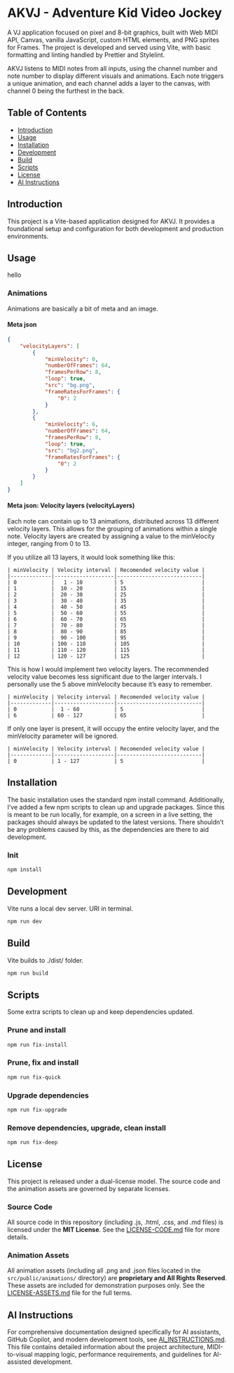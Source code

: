 # AKVJ - Adventure Kid Video Jockey

A VJ application focused on pixel and 8-bit graphics, built with Web MIDI API, Canvas, vanilla JavaScript, custom HTML elements, and PNG sprites for Frames. The project is developed and served using Vite, with basic formatting and linting handled by Prettier and Stylelint.

AKVJ listens to MIDI notes from all inputs, using the channel number and note number to display different visuals and animations. Each note triggers a unique animation, and each channel adds a layer to the canvas, with channel 0 being the furthest in the back.

## Table of Contents

- [Introduction](#introduction)
- [Usage](#usage)
- [Installation](#installation)
- [Development](#development)
- [Build](#build)
- [Scripts](#scripts)
- [License](#license)
- [AI Instructions](#ai-instructions)

## Introduction

This project is a Vite-based application designed for AKVJ. It provides a foundational setup and configuration for both development and production environments.

## Usage

hello

### Animations

Animations are basically a bit of meta and an image.

#### Meta json

```json
{
	"velocityLayers": [
		{
			"minVelocity": 0,
			"numberOfFrames": 64,
			"framesPerRow": 8,
			"loop": true,
			"src": "bg.png",
			"frameRatesForFrames": {
				"0": 2
			}
		},
		{
			"minVelocity": 6,
			"numberOfFrames": 64,
			"framesPerRow": 8,
			"loop": true,
			"src": "bg2.png",
			"frameRatesForFrames": {
				"0": 2
			}
		}
	]
}
```

#### Meta json: Velocity layers (velocityLayers)

Each note can contain up to 13 animations, distributed across 13 different velocity layers. This allows for the grouping of animations within a single note. Velocity layers are created by assigning a value to the minVelocity integer, ranging from 0 to 13.

If you utilize all 13 layers, it would look something like this:

```mono
| minVelocity | Velocity interval | Recomended velocity value |
|-------------|-------------------|---------------------------|
| 0           |   1 - 10          | 5                         |
| 1           |  10 - 20          | 15                        |
| 2           |  20 - 30          | 25                        |
| 3           |  30 - 40          | 35                        |
| 4           |  40 - 50          | 45                        |
| 5           |  50 - 60          | 55                        |
| 6           |  60 - 70          | 65                        |
| 7           |  70 - 80          | 75                        |
| 8           |  80 - 90          | 85                        |
| 9           |  90 - 100         | 95                        |
| 10          | 100 - 110         | 105                       |
| 11          | 110 - 120         | 115                       |
| 12          | 120 - 127         | 125                       |
```

This is how I would implement two velocity layers. The recommended velocity value becomes less significant due to the larger intervals. I personally use the 5 above minVelocity because it’s easy to remember.

```mono
| minVelocity | Velocity interval | Recomended velocity value |
|-------------|-------------------|---------------------------|
| 0           |  1 - 60           | 5                         |
| 6           | 60 - 127          | 65                        |
```

If only one layer is present, it will occupy the entire velocity layer, and the minVelocity parameter will be ignored.

```mono
| minVelocity | Velocity interval | Recomended velocity value |
|-------------|-------------------|---------------------------|
| 0           | 1 - 127           | 5                         |
```

## Installation

The basic installation uses the standard npm install command. Additionally, I’ve added a few npm scripts to clean up and upgrade packages. Since this is meant to be run locally, for example, on a screen in a live setting, the packages should always be updated to the latest versions. There shouldn’t be any problems caused by this, as the dependencies are there to aid development.

### Init

```bash
npm install
```

## Development

Vite runs a local dev server. URI in terminal.

```bash
npm run dev
```

## Build

Vite builds to ./dist/ folder.

```bash
npm run build
```

## Scripts

Some extra scripts to clean up and keep dependencies updated.

### Prune and install

```bash
npm run fix-install
```

### Prune, fix and install

```bash
npm run fix-quick
```

### Upgrade dependencies

```bash
npm run fix-upgrade
```

### Remove dependencies, upgrade, clean install

```bash
npm run fix-deep
```

## License

This project is released under a dual-license model. The source code and the animation assets are governed by separate licenses.

### Source Code

All source code in this repository (including .js, .html, .css, and .md files) is licensed under the **MIT License**. See the [LICENSE-CODE.md](LICENSE-CODE.md) file for more details.

### Animation Assets

All animation assets (including all .png and .json files located in the `src/public/animations/` directory) are **proprietary and All Rights Reserved**. These assets are included for demonstration purposes only. See the [LICENSE-ASSETS.md](src/public/animations/LICENSE-ASSETS.md) file for the full terms.

## AI Instructions

For comprehensive documentation designed specifically for AI assistants, GitHub Copilot, and modern development tools, see [AI_INSTRUCTIONS.md](AI_INSTRUCTIONS.md). This file contains detailed information about the project architecture, MIDI-to-visual mapping logic, performance requirements, and guidelines for AI-assisted development.
